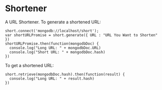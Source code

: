 # Shortener

A URL Shortener.  To generate a shortened URL:

```
short.connect('mongodb://localhost/short');
var shortURLPromise = short.generate({ URL : "URL You Want to Shorten" })
shortURLPromise.then(function(mongodbDoc) {
  console.log("Long URL: " + mongodbDoc.URL)
  console.log("Short URL: " + mongodbDoc.hash)
})
```

To get a shortened URL:

```
short.retrieve(mongodbDoc.hash).then(function(result) {
  console.log("Long URL: " + result.hash)
})
```
